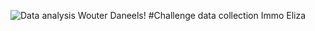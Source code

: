 ![Data analysis Wouter Daneels!](https://external-content.duckduckgo.com/iu/?u=http%3A%2F%2Fwww.ubalt.edu%2Fmerrick%2Fuploads%2F660x450-mobile-homepage%2F660x450-Infographic%2520Icons_Data%2520Analytics.jpg&f=1&nofb=1&ipt=5d49c1d29bbfc95dfabc91fde87344f621ed529a0e2e6ab65b3a14a3b6d7b805&ipo=images "Data analysis")
#Challenge data collection Immo Eliza
